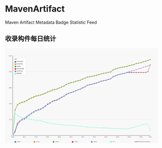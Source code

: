 # MavenArtifact
Maven Artifact Metadata Badge Statistic Feed



## 收录构件每日统计

![构件变动每日统计数据](./Statistic/DailyIndexStatistic.svg)

